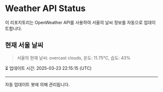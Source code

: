 
# Weather API Status

이 리포지토리는 OpenWeather API를 사용하여 서울의 날씨 정보를 자동으로 업데이트합니다.

## 현재 서울 날씨
> 서울의 현재 날씨: overcast clouds, 온도: 11.75°C, 습도: 43%

⏳ 업데이트 시간: 2025-03-23 22:15:15 (UTC)

---
자동 업데이트 봇에 의해 관리됩니다.
